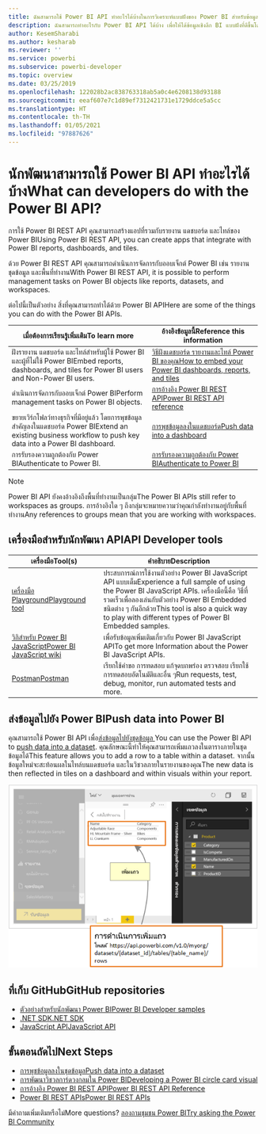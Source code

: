 ```yaml
---
title: ฉันสามารถใช้ Power BI API ทำอะไรได้บ้างในการวิเคราะห์แบบฝังของ Power BI สำหรับข้อมูลเชิงลึก BI แบบฝังที่ดีขึ้น
description: ฉันสามารถทำอะไรกับ Power BI API ได้บ้าง เพื่อให้ได้ข้อมูลเชิงลึก BI แบบฝังที่ดีขึ้นโดยใช้การวิเคราะห์แบบฝังตัวของ Power BI
author: KesemSharabi
ms.author: kesharab
ms.reviewer: ''
ms.service: powerbi
ms.subservice: powerbi-developer
ms.topic: overview
ms.date: 03/25/2019
ms.openlocfilehash: 122028b2ac838763318ab5a0c4e6208138d93188
ms.sourcegitcommit: eeaf607e7c1d89ef7312421731e1729ddce5a5cc
ms.translationtype: HT
ms.contentlocale: th-TH
ms.lasthandoff: 01/05/2021
ms.locfileid: "97887626"
---
```

# <a name="what-can-developers-do-with-the-power-bi-api"></a><span data-ttu-id="cef71-104">นักพัฒนาสามารถใช้ Power BI API ทำอะไรได้บ้าง</span><span class="sxs-lookup"><span data-stu-id="cef71-104">What can developers do with the Power BI API?</span></span>

<span data-ttu-id="cef71-105">การใช้ Power BI REST API คุณสามารถสร้างแอปที่รวมกับรายงาน แดชบอร์ด และไทล์ของ Power BI</span><span class="sxs-lookup"><span data-stu-id="cef71-105">Using Power BI REST API, you can create apps that integrate with Power BI reports, dashboards, and tiles.</span></span>

<span data-ttu-id="cef71-106">ด้วย Power BI REST API คุณสามารถดำเนินการจัดการกับออบเจ็กต์ Power BI เช่น รายงาน ชุดข้อมูล และพื้นที่ทำงาน</span><span class="sxs-lookup"><span data-stu-id="cef71-106">With Power BI REST API, it is possible to perform management tasks on Power BI objects like reports, datasets, and workspaces.</span></span>

<span data-ttu-id="cef71-107">ต่อไปนี้เป็นตัวอย่าง สิ่งที่คุณสามารถทำได้ด้วย Power BI API</span><span class="sxs-lookup"><span data-stu-id="cef71-107">Here are some of the things you can do with the Power BI APIs.</span></span>

| <span data-ttu-id="cef71-108">**เมื่อต้องการเรียนรู้เพิ่มเติม**</span><span class="sxs-lookup"><span data-stu-id="cef71-108">**To learn more**</span></span> | <span data-ttu-id="cef71-109">**อ้างอิงข้อมูลนี้**</span><span class="sxs-lookup"><span data-stu-id="cef71-109">**Reference this information**</span></span> |
|----------------------------------------------------------------------------------|------------------------------------------------------------------------------------|
| <span data-ttu-id="cef71-110">ฝังรายงาน แดชบอร์ด และไทล์สำหรับผู้ใช้ Power BI และผู้ที่ไม่ใช้ Power BI</span><span class="sxs-lookup"><span data-stu-id="cef71-110">Embed reports, dashboards, and tiles for Power BI users and Non-Power BI users.</span></span> | [<span data-ttu-id="cef71-111">วิธีฝังแดชบอร์ด รายงานและไทล์ Power BI ของคุณ</span><span class="sxs-lookup"><span data-stu-id="cef71-111">How to embed your Power BI dashboards, reports, and tiles </span></span>](../embedded/embed-sample-for-customers.md) |
| <span data-ttu-id="cef71-112">ดำเนินการจัดการกับออบเจ็กต์ Power BI</span><span class="sxs-lookup"><span data-stu-id="cef71-112">Perform management tasks on Power BI objects.</span></span> | [<span data-ttu-id="cef71-113">การอ้างอิง Power BI REST API</span><span class="sxs-lookup"><span data-stu-id="cef71-113">Power BI REST API reference</span></span>](/rest/api/power-bi/) |
| <span data-ttu-id="cef71-114">ขยายเวิร์กโฟลว์ทางธุรกิจที่มีอยู่แล้ว โดยการพุชข้อมูลสำคัญลงในแดชบอร์ด Power BI</span><span class="sxs-lookup"><span data-stu-id="cef71-114">Extend an existing business workflow to push key data into a Power BI dashboard.</span></span> | [<span data-ttu-id="cef71-115">การพุชข้อมูลลงในแดชบอร์ด</span><span class="sxs-lookup"><span data-stu-id="cef71-115">Push data into a dashboard </span></span>](walkthrough-push-data.md) |
| <span data-ttu-id="cef71-116">การรับรองความถูกต้องกับ Power BI</span><span class="sxs-lookup"><span data-stu-id="cef71-116">Authenticate to Power BI.</span></span> | [<span data-ttu-id="cef71-117">การรับรองความถูกต้องกับ Power BI</span><span class="sxs-lookup"><span data-stu-id="cef71-117">Authenticate to Power BI </span></span>](../embedded/get-azuread-access-token.md) |

> [!NOTE]
> <span data-ttu-id="cef71-118">Power BI API ยังคงอ้างอิงถึงพื้นที่ทำงานเป็นกลุ่ม</span><span class="sxs-lookup"><span data-stu-id="cef71-118">The Power BI APIs still refer to workspaces as groups.</span></span> <span data-ttu-id="cef71-119">การอ้างอิงใด ๆ ถึงกลุ่มจะหมายความว่าคุณกำลังทำงานอยู่กับพื้นที่ทำงาน</span><span class="sxs-lookup"><span data-stu-id="cef71-119">Any references to groups mean that you are working with workspaces.</span></span>

## <a name="api-developer-tools"></a><span data-ttu-id="cef71-120">เครื่องมือสำหรับนักพัฒนา API</span><span class="sxs-lookup"><span data-stu-id="cef71-120">API Developer tools</span></span>

| <span data-ttu-id="cef71-121">เครื่องมือ</span><span class="sxs-lookup"><span data-stu-id="cef71-121">Tool(s)</span></span> | <span data-ttu-id="cef71-122">คำอธิบาย</span><span class="sxs-lookup"><span data-stu-id="cef71-122">Description</span></span> |
|---------|-------------|
| [<span data-ttu-id="cef71-123">เครื่องมือ Playground</span><span class="sxs-lookup"><span data-stu-id="cef71-123">Playground tool</span></span>](https://microsoft.github.io/PowerBI-JavaScript/demo) | <span data-ttu-id="cef71-124">ประสบการณ์การใช้งานตัวอย่าง Power BI JavaScript API แบบเต็ม</span><span class="sxs-lookup"><span data-stu-id="cef71-124">Experience a full sample of using the Power BI JavaScript APIs.</span></span> <span data-ttu-id="cef71-125">เครื่องมือนี้คือ วิธีที่รวดเร็วเพื่อลองเล่นกับตัวอย่าง Power BI Embedded ชนิดต่าง ๆ กันอีกด้วย</span><span class="sxs-lookup"><span data-stu-id="cef71-125">This tool is also a quick way to play with different types of Power BI Embedded samples.</span></span> |
| [<span data-ttu-id="cef71-126">วิกิสำหรับ Power BI JavaScript</span><span class="sxs-lookup"><span data-stu-id="cef71-126">Power BI JavaScript wiki</span></span>](https://github.com/Microsoft/powerbi-javascript/wiki) | <span data-ttu-id="cef71-127">เพื่อรับข้อมูลเพิ่มเติมเกี่ยวกับ Power BI JavaScript API</span><span class="sxs-lookup"><span data-stu-id="cef71-127">To get more Information about the Power BI JavaScript APIs.</span></span> |
| [<span data-ttu-id="cef71-128">Postman</span><span class="sxs-lookup"><span data-stu-id="cef71-128">Postman</span></span>](https://www.getpostman.com/) | <span data-ttu-id="cef71-129">เรียกใช้คำขอ การทดสอบ แก้จุดบกพร่อง ตรวจสอบ เรียกใช้การทดสอบอัตโนมัติและอื่น ๆ</span><span class="sxs-lookup"><span data-stu-id="cef71-129">Run requests, test, debug, monitor, run automated tests and more.</span></span> |

## <a name="push-data-into-power-bi"></a><span data-ttu-id="cef71-130">ส่งข้อมูลไปยัง Power BI</span><span class="sxs-lookup"><span data-stu-id="cef71-130">Push data into Power BI</span></span>

<span data-ttu-id="cef71-131">คุณสามารถใช้ Power BI API เพื่อ[ส่งข้อมูลไปยังชุดข้อมูล ](walkthrough-push-data.md)</span><span class="sxs-lookup"><span data-stu-id="cef71-131">You can use the Power BI API to [push data into a dataset](walkthrough-push-data.md).</span></span> <span data-ttu-id="cef71-132">คุณลักษณะนี้ทำให้คุณสามารถเพิ่มแถวลงในตารางภายในชุดข้อมูลได้</span><span class="sxs-lookup"><span data-stu-id="cef71-132">This feature allows you to add a row to a table within a dataset.</span></span> <span data-ttu-id="cef71-133">จากนั้น ข้อมูลใหม่จะสะท้อนผลในไทล์บนแดชบอร์ด และในวิชวลภายในรายงานของคุณ</span><span class="sxs-lookup"><span data-stu-id="cef71-133">The new data is then reflected in tiles on a dashboard and within visuals within your report.</span></span>

![ตัวอย่างการส่งข้อมูล](media/overview-of-power-bi-rest-api/powerbi-push-data.png)

## <a name="github-repositories"></a><span data-ttu-id="cef71-135">ที่เก็บ GitHub</span><span class="sxs-lookup"><span data-stu-id="cef71-135">GitHub repositories</span></span>

* [<span data-ttu-id="cef71-136">ตัวอย่างสำหรับนักพัฒนา Power BI</span><span class="sxs-lookup"><span data-stu-id="cef71-136">Power BI Developer samples</span></span>](https://github.com/Microsoft/PowerBI-Developer-Samples)
* [<span data-ttu-id="cef71-137">.NET SDK</span><span class="sxs-lookup"><span data-stu-id="cef71-137">.NET SDK</span></span>](https://github.com/Microsoft/PowerBI-CSharp)
* [<span data-ttu-id="cef71-138">JavaScript API</span><span class="sxs-lookup"><span data-stu-id="cef71-138">JavaScript API</span></span>](https://github.com/Microsoft/PowerBI-JavaScript)

## <a name="next-steps"></a><span data-ttu-id="cef71-139">ขั้นตอนถัดไป</span><span class="sxs-lookup"><span data-stu-id="cef71-139">Next Steps</span></span>

* [<span data-ttu-id="cef71-140">การพุชข้อมูลลงในชุดข้อมูล</span><span class="sxs-lookup"><span data-stu-id="cef71-140">Push data into a dataset</span></span>](walkthrough-push-data.md)
* [<span data-ttu-id="cef71-141">การพัฒนาวิชวลการ์ดวงกลมใน Power BI</span><span class="sxs-lookup"><span data-stu-id="cef71-141">Developing a Power BI circle card visual</span></span>](../visuals/develop-circle-card.md)
* [<span data-ttu-id="cef71-142">การอ้างอิง Power BI REST API</span><span class="sxs-lookup"><span data-stu-id="cef71-142">Power BI REST API Reference</span></span>](rest-api-reference.md)
* [<span data-ttu-id="cef71-143">Power BI REST APIs</span><span class="sxs-lookup"><span data-stu-id="cef71-143">Power BI REST APIs</span></span>](/rest/api/power-bi/)

<span data-ttu-id="cef71-144">มีคำถามเพิ่มเติมหรือไม่</span><span class="sxs-lookup"><span data-stu-id="cef71-144">More questions?</span></span> [<span data-ttu-id="cef71-145">ลองถามชุมชน Power BI</span><span class="sxs-lookup"><span data-stu-id="cef71-145">Try asking the Power BI Community</span></span>](https://community.powerbi.com/)